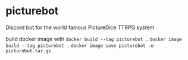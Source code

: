 # picturebot
Discord bot for the world famous PictureDice TTRPG system





build docker image with
`docker build --tag picturebot .`
`docker image build --tag picturebot .`
`docker image save picturebot -o picturebot.tar.gz`
